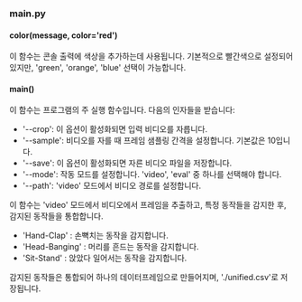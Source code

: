 ### main.py

#### color(message, color='red')

이 함수는 콘솔 출력에 색상을 추가하는데 사용됩니다. 기본적으로 빨간색으로 설정되어 있지만, 'green', 'orange', 'blue' 선택이 가능합니다.

#### main()

이 함수는 프로그램의 주 실행 함수입니다. 다음의 인자들을 받습니다:

- '--crop': 이 옵션이 활성화되면 입력 비디오를 자릅니다.
- '--sample': 비디오를 자를 때 프레임 샘플링 간격을 설정합니다. 기본값은 10입니다.
- '--save': 이 옵션이 활성화되면 자른 비디오 파일을 저장합니다.
- '--mode': 작동 모드를 설정합니다. 'video', 'eval' 중 하나를 선택해야 합니다.
- '--path': 'video' 모드에서 비디오 경로를 설정합니다.

이 함수는 'video' 모드에서 비디오에서 프레임을 추출하고, 특정 동작들을 감지한 후, 감지된 동작들을 통합합니다.

- 'Hand-Clap' : 손뼉치는 동작을 감지합니다.
- 'Head-Banging' : 머리를 흔드는 동작을 감지합니다.
- 'Sit-Stand' : 앉았다 일어서는 동작을 감지합니다.

감지된 동작들은 통합되어 하나의 데이터프레임으로 만들어지며, './unified.csv'로 저장됩니다.



